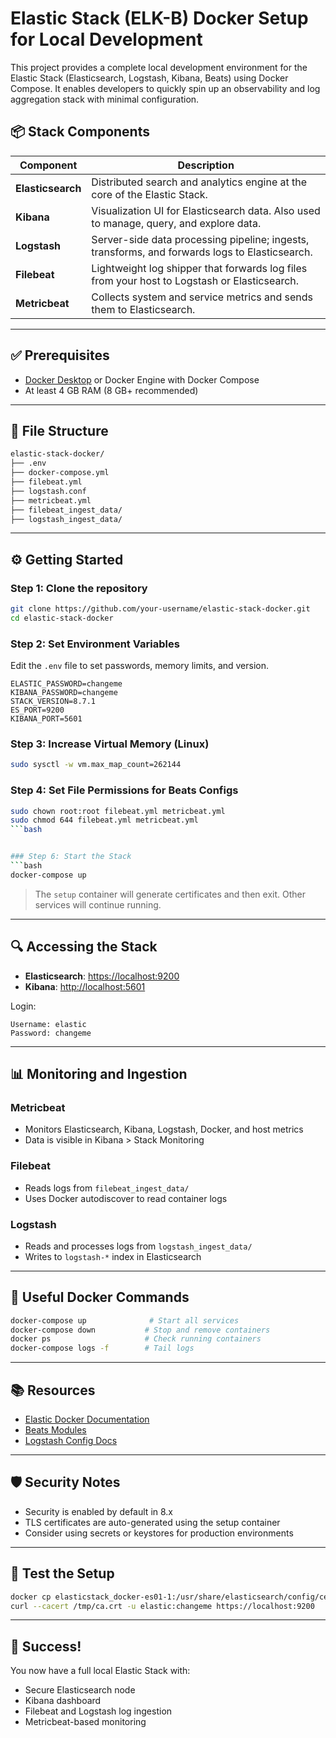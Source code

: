 # Elastic Stack (ELK-B) Docker Setup for Local Development

This project provides a complete local development environment for the Elastic Stack (Elasticsearch, Logstash, Kibana, Beats) using Docker Compose. It enables developers to quickly spin up an observability and log aggregation stack with minimal configuration.

## 📦 Stack Components

| Component         | Description                                                                                    |
| ----------------- | ---------------------------------------------------------------------------------------------- |
| **Elasticsearch** | Distributed search and analytics engine at the core of the Elastic Stack.                      |
| **Kibana**        | Visualization UI for Elasticsearch data. Also used to manage, query, and explore data.         |
| **Logstash**      | Server-side data processing pipeline; ingests, transforms, and forwards logs to Elasticsearch. |
| **Filebeat**      | Lightweight log shipper that forwards log files from your host to Logstash or Elasticsearch.   |
| **Metricbeat**    | Collects system and service metrics and sends them to Elasticsearch.                           |

---

## ✅ Prerequisites

* [Docker Desktop](https://www.docker.com/products/docker-desktop) or Docker Engine with Docker Compose
* At least 4 GB RAM (8 GB+ recommended)

---

## 📁 File Structure

```bash
elastic-stack-docker/
├── .env
├── docker-compose.yml
├── filebeat.yml
├── logstash.conf
├── metricbeat.yml
├── filebeat_ingest_data/
├── logstash_ingest_data/
```

---

## ⚙️ Getting Started

### Step 1: Clone the repository

```bash
git clone https://github.com/your-username/elastic-stack-docker.git
cd elastic-stack-docker
```

### Step 2: Set Environment Variables

Edit the `.env` file to set passwords, memory limits, and version.

```env
ELASTIC_PASSWORD=changeme
KIBANA_PASSWORD=changeme
STACK_VERSION=8.7.1
ES_PORT=9200
KIBANA_PORT=5601
```

### Step 3: Increase Virtual Memory (Linux)

```bash
sudo sysctl -w vm.max_map_count=262144
```

### Step 4: Set File Permissions for Beats Configs
```bash
sudo chown root:root filebeat.yml metricbeat.yml
sudo chmod 644 filebeat.yml metricbeat.yml
```bash


### Step 6: Start the Stack
```bash
docker-compose up
```

> The `setup` container will generate certificates and then exit. Other services will continue running.

---

## 🔍 Accessing the Stack

* **Elasticsearch**: [https://localhost:9200](https://localhost:9200)
* **Kibana**: [http://localhost:5601](http://localhost:5601)

Login:

```
Username: elastic
Password: changeme
```

---

## 📊 Monitoring and Ingestion

### Metricbeat

* Monitors Elasticsearch, Kibana, Logstash, Docker, and host metrics
* Data is visible in Kibana > Stack Monitoring

### Filebeat

* Reads logs from `filebeat_ingest_data/`
* Uses Docker autodiscover to read container logs

### Logstash

* Reads and processes logs from `logstash_ingest_data/`
* Writes to `logstash-*` index in Elasticsearch

---

## 📌 Useful Docker Commands

```bash
docker-compose up              # Start all services
docker-compose down           # Stop and remove containers
docker ps                     # Check running containers
docker-compose logs -f        # Tail logs
```

---

## 📚 Resources

* [Elastic Docker Documentation](https://www.elastic.co/guide/en/elastic-stack-get-started/current/get-started-docker.html)
* [Beats Modules](https://www.elastic.co/guide/en/beats/metricbeat/current/metricbeat-modules.html)
* [Logstash Config Docs](https://www.elastic.co/guide/en/logstash/current/index.html)

---

## 🛡️ Security Notes

* Security is enabled by default in 8.x
* TLS certificates are auto-generated using the setup container
* Consider using secrets or keystores for production environments

---

## 🧪 Test the Setup

```bash
docker cp elasticstack_docker-es01-1:/usr/share/elasticsearch/config/certs/ca/ca.crt /tmp/
curl --cacert /tmp/ca.crt -u elastic:changeme https://localhost:9200
```

---

## 🎉 Success!

You now have a full local Elastic Stack with:

* Secure Elasticsearch node
* Kibana dashboard
* Filebeat and Logstash log ingestion
* Metricbeat-based monitoring

